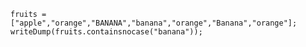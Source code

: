 
```luceescript+trycf
fruits = ["apple","orange","BANANA","banana","orange","Banana","orange"];
writeDump(fruits.containsnocase("banana"));
```